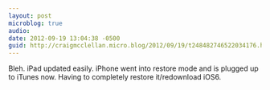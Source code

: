 ```yaml
---
layout: post
microblog: true
audio: 
date: 2012-09-19 13:04:38 -0500
guid: http://craigmcclellan.micro.blog/2012/09/19/t248482746522034176.html
---
```

Bleh. iPad updated easily. iPhone went into restore mode and is plugged up to iTunes now. Having to completely restore it/redownload iOS6.
